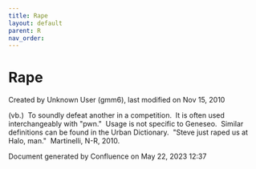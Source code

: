 ```yaml
---
title: Rape
layout: default
parent: R
nav_order:
---
```


# Rape

Created by  Unknown User (gmm6), last modified on Nov 15, 2010

(vb.)  To soundly defeat another in a competition.  It is often used interchangeably with &quot;pwn.&quot;  Usage is not specific to Geneseo.  Similar definitions can be found in the Urban Dictionary.  &quot;Steve just raped us at Halo, man.&quot;  Martinelli, N-R, 2010.

Document generated by Confluence on May 22, 2023 12:37


